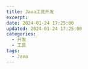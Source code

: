 ```yaml
---
title: Java工具开发
excerpt: 
date: 2024-01-24 17:25:00
updated: 2024-01-24 17:25:00
categories:
  - 开发
  - 工具
tags:
  - Java
---
```


## 
